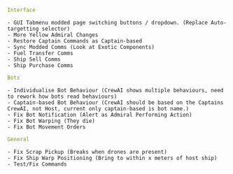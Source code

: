 ﻿```yaml
Interface
```
```
- GUI Tabmenu modded page switching buttons / dropdown. (Replace Auto-targetting selector)
- More Yellow Admiral Changes
- Restore Captain Commands as Captain-based
- Sync Modded Comms (Look at Exotic Components)
- Fuel Transfer Comms
- Ship Sell Comms
- Ship Purchase Comms
```
```yaml
Bots
```
```
- Individualise Bot Behaviour (CrewAI shows multiple behaviours, need to rework how bots read behaviours)
- Captain-based Bot Behaviour (CrewAI should be based on the Captains CrewAI, not Host, current only captain-based is bot name.)
- Fix Bot Notification (Alert as Admiral Performing Action)
- Fix Bot Warping (They die)
- Fix Bot Movement Orders
```
```yaml
General
```
```
- Fix Scrap Pickup (Breaks when drones are present)
- Fix Ship Warp Positioning (Bring to within x meters of host ship)
- Test/Fix Commands
```